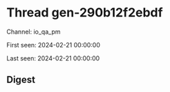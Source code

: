 # Thread gen-290b12f2ebdf
Channel: io_qa_pm

First seen: 2024-02-21 00:00:00

Last seen: 2024-02-21 00:00:00

## Digest


